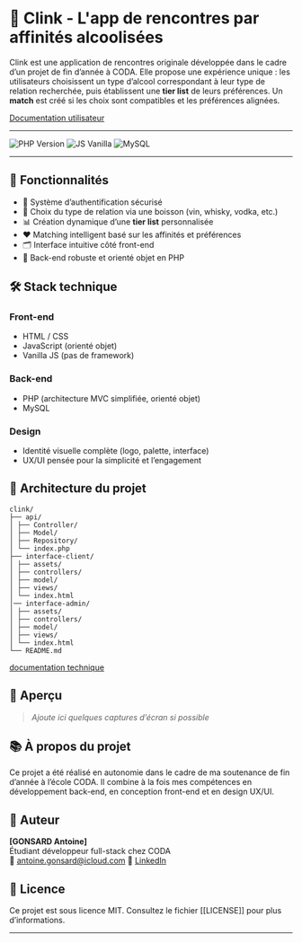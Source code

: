 # 🥂 Clink - L'app de rencontres par affinités alcoolisées

Clink est une application de rencontres originale développée dans le cadre d’un projet de fin d’année à CODA. Elle propose une expérience unique : les utilisateurs choisissent un type d’alcool correspondant à leur type de relation recherchée, puis établissent une **tier list** de leurs préférences. Un **match** est créé si les choix sont compatibles et les préférences alignées.

[Documentation utilisateur](./docs/USER.md)

---

![PHP Version](https://img.shields.io/badge/php-8.0+-purple.svg)
![JS Vanilla](https://img.shields.io/badge/JavaScript-OOP-blue.svg)
![MySQL](https://img.shields.io/badge/database-MySQL-orange.svg)

---

## 🚀 Fonctionnalités

- 🔐 Système d’authentification sécurisé
- 🥃 Choix du type de relation via une boisson (vin, whisky, vodka, etc.)
- 📊 Création dynamique d’une **tier list** personnalisée
- ❤️ Matching intelligent basé sur les affinités et préférences
- 🗂 Interface intuitive côté front-end
- 🧠 Back-end robuste et orienté objet en PHP

## 🛠️ Stack technique

### Front-end
- HTML / CSS
- JavaScript (orienté objet)
- Vanilla JS (pas de framework)

### Back-end
- PHP (architecture MVC simplifiée, orienté objet)
- MySQL

### Design
- Identité visuelle complète (logo, palette, interface)
- UX/UI pensée pour la simplicité et l’engagement

## 📁 Architecture du projet

```
clink/
├── api/
│ ├── Controller/
│ ├── Model/
│ ├── Repository/
│ └── index.php
├── interface-client/
│ ├── assets/
│ ├── controllers/
│ ├── model/
│ ├── views/
│ └── index.html
│── interface-admin/
│ ├── assets/
│ ├── controllers/
│ ├── model/
│ ├── views/
│ └── index.html
└── README.md
```

[documentation technique](./docs/TECHNIC.md)

## 📸 Aperçu

> _Ajoute ici quelques captures d’écran si possible_

## 📚 À propos du projet

Ce projet a été réalisé en autonomie dans le cadre de ma soutenance de fin d’année à l’école CODA. Il combine à la fois mes compétences en développement back-end, en conception front-end et en design UX/UI.

## 💼 Auteur

**[GONSARD Antoine]**  
Étudiant développeur full-stack chez CODA  
📧 antoine.gonsard@icloud.com 
🔗 [LinkedIn](www.linkedin.com/in/antoine-gonsard)

## 📝 Licence

Ce projet est sous licence MIT. Consultez le fichier [[LICENSE]] pour plus d’informations.

---


